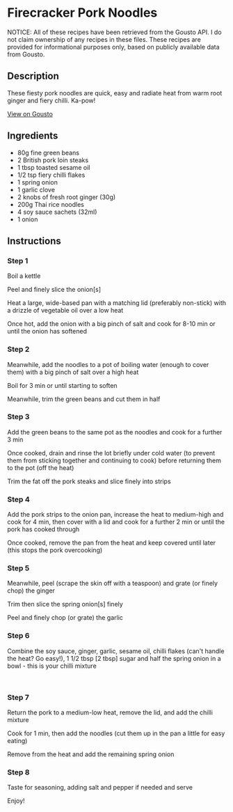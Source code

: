# Firecracker Pork Noodles 

NOTICE: All of these recipes have been retrieved from the Gousto API. I do not claim ownership of any recipes in these files. These recipes are provided for informational purposes only, based on publicly available data from Gousto.

## Description

These fiesty pork noodles are quick, easy and radiate heat from warm root ginger and fiery chilli. Ka-pow!

[View on Gousto](https://www.gousto.co.uk/recipes/cookbook/firecracker-pork-noodles)

## Ingredients

- 80g fine green beans
- 2 British pork loin steaks
- 1 tbsp toasted sesame oil
- 1/2 tsp fiery chilli flakes
- 1 spring onion
- 1 garlic clove 
- 2 knobs of fresh root ginger (30g)
- 200g Thai rice noodles
- 4 soy sauce sachets (32ml)
- 1 onion 

## Instructions


### Step 1

Boil a kettle


Peel and finely slice the onion<span class="text-danger">[s]</span>


Heat a large, wide-based pan with a matching lid (preferably non-stick) with a drizzle of&nbsp;vegetable oil over a low heat


Once hot, add the onion with a big pinch of salt and cook for 8-10 min or until the onion has softened&nbsp;


### Step 2

Meanwhile, add the noodles to a pot of boiling water (enough to cover them) with a big pinch of salt over a high heat


Boil for 3 min or until starting to soften


Meanwhile, trim the green beans and cut them in half


### Step 3

Add the green beans to the same pot as the&nbsp;noodles and cook for a further 3 min


Once cooked, drain and rinse the lot briefly under cold water (to prevent them from sticking together and continuing to cook) before returning them to the pot (off the heat)


Trim the fat off the pork steaks&nbsp;and slice finely into strips


### Step 4

Add the pork strips to the onion pan, increase the heat to medium-high and cook for 4 min, then cover with a lid and cook for a further 2 min or until the pork has cooked through


Once cooked, remove the pan from the heat and keep covered until later (this stops the pork overcooking)


### Step 5

Meanwhile, peel (scrape the skin off with a teaspoon) and grate (or finely chop) the ginger


Trim then slice the spring onion<span class="text-danger">[s]</span>&nbsp;finely


Peel and finely chop (or grate) the garlic


### Step 6

Combine the soy sauce, ginger, garlic, sesame oil, chilli flakes (can't handle the heat? Go easy!), 1 1/2 tbsp <span class="text-danger">[2 tbsp]&nbsp;</span>sugar and half the spring onion in a bowl - this is your chilli mixture


&nbsp;


### Step 7

Return the pork&nbsp;to a medium-low heat, remove the lid, and add the chilli mixture


Cook for 1 min, then add the noodles (cut them up in the pan a little for easy eating)


Remove from the heat and add the remaining spring onion

### Step 8

Taste for seasoning, adding salt and pepper if needed and serve


Enjoy!

